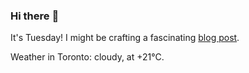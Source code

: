 ### Hi there :wave:

It's Tuesday! I might be crafting a fascinating [blog post](https://www.benjaminwuethrich.dev).

Weather in Toronto: cloudy, at +21°C.
